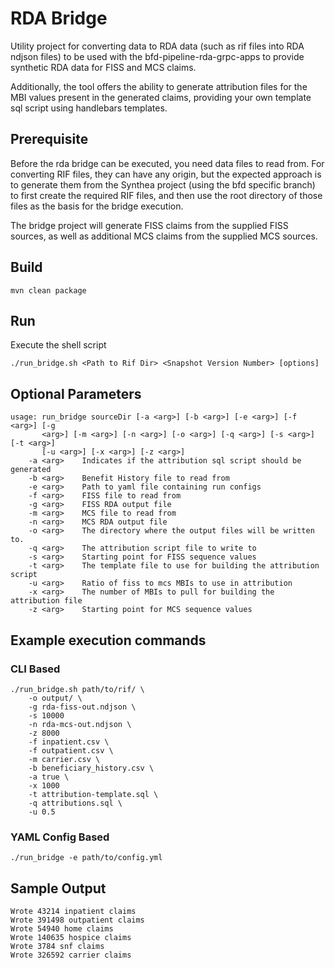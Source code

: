 # RDA Bridge
Utility project for converting data to RDA data (such as rif files into RDA ndjson files) to be used with the
bfd-pipeline-rda-grpc-apps to provide synthetic RDA data for FISS and MCS claims.

Additionally, the tool offers the ability to generate attribution files for the MBI values present in the
generated claims, providing your own template sql script using handlebars templates.

## Prerequisite
Before the rda bridge can be executed, you need data files to read from.  For converting RIF files, they can have any
origin, but the expected approach is to generate them from the Synthea project (using the bfd specific branch) to first
create the required RIF files, and then use the root directory of those files as the basis for the bridge execution.

The bridge project will generate FISS claims from the supplied FISS sources, as well as additional MCS claims from the
supplied MCS sources.

## Build
```shell
mvn clean package
```

## Run
Execute the shell script
```shell
./run_bridge.sh <Path to Rif Dir> <Snapshot Version Number> [options]
```

## Optional Parameters
```
usage: run_bridge sourceDir [-a <arg>] [-b <arg>] [-e <arg>] [-f <arg>] [-g
       <arg>] [-m <arg>] [-n <arg>] [-o <arg>] [-q <arg>] [-s <arg>] [-t <arg>]
       [-u <arg>] [-x <arg>] [-z <arg>]
    -a <arg>    Indicates if the attribution sql script should be generated
    -b <arg>    Benefit History file to read from
    -e <arg>    Path to yaml file containing run configs
    -f <arg>    FISS file to read from
    -g <arg>    FISS RDA output file
    -m <arg>    MCS file to read from
    -n <arg>    MCS RDA output file
    -o <arg>    The directory where the output files will be written to.
    -q <arg>    The attribution script file to write to
    -s <arg>    Starting point for FISS sequence values
    -t <arg>    The template file to use for building the attribution script
    -u <arg>    Ratio of fiss to mcs MBIs to use in attribution
    -x <arg>    The number of MBIs to pull for building the attribution file
    -z <arg>    Starting point for MCS sequence values
```

## Example execution commands
### CLI Based
```shell
./run_bridge.sh path/to/rif/ \
    -o output/ \
    -g rda-fiss-out.ndjson \
    -s 10000
    -n rda-mcs-out.ndjson \
    -z 8000
    -f inpatient.csv \
    -f outpatient.csv \
    -m carrier.csv \
    -b beneficiary_history.csv \
    -a true \
    -x 1000
    -t attribution-template.sql \
    -q attributions.sql \
    -u 0.5
```

### YAML Config Based
```shell
./run_bridge -e path/to/config.yml
```

## Sample Output

```
Wrote 43214 inpatient claims
Wrote 391498 outpatient claims
Wrote 54940 home claims
Wrote 140635 hospice claims
Wrote 3784 snf claims
Wrote 326592 carrier claims
```
